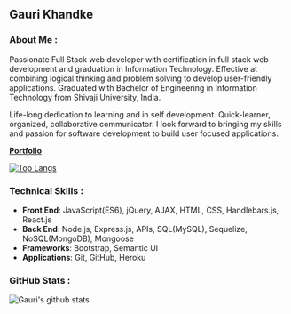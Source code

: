## Gauri Khandke 

<!--
**GauriKhandke/GauriKhandke** is a ✨ _special_ ✨ repository because its `README.md` (this file) appears on your GitHub profile.

Here are some ideas to get you started:

- 🔭 I’m currently working on ...
- 🌱 I’m currently learning ...
- 👯 I’m looking to collaborate on ...
- 🤔 I’m looking for help with ...
- 💬 Ask me about ...
- 📫 How to reach me: ...
- 😄 Pronouns: ...
- ⚡ Fun fact: ...
-->

### About Me :

Passionate Full Stack web developer with certification in full stack web development and graduation in Information Technology. Effective at combining logical thinking and problem solving to develop user-friendly applications. Graduated with Bachelor of Engineering in Information Technology from Shivaji University, India. 

Life-long dedication to learning and in self development. Quick-learner, organized, collaborative communicator.
I look forward to bringing my skills and passion for software development to build user focused applications.

**[Portfolio](https://gaurikhandke.github.io/responsive-portfolio/)**

[![Top Langs](https://github-readme-stats.vercel.app/api/top-langs/?username=GauriKhandke&layout=compact)](https://github.com/GauriKhandke/github-readme-stats)

### Technical Skills :

* **Front End**: JavaScript(ES6), jQuery, AJAX, HTML, CSS, Handlebars.js, React.js
* **Back End**: Node.js, Express.js, APIs, SQL(MySQL), Sequelize, NoSQL(MongoDB), Mongoose
* **Frameworks**: Bootstrap, Semantic UI
* **Applications**: Git, GitHub, Heroku

### GitHub Stats :

![Gauri's github stats](https://github-readme-stats.vercel.app/api?username=GauriKhandke&show_icons=true&theme=gruvbox)
<!-- ![Gauri's github stats](https://github-readme-stats.vercel.app/api?username=GauriKhandke&show_icons=true&theme=tokyonight) -->
